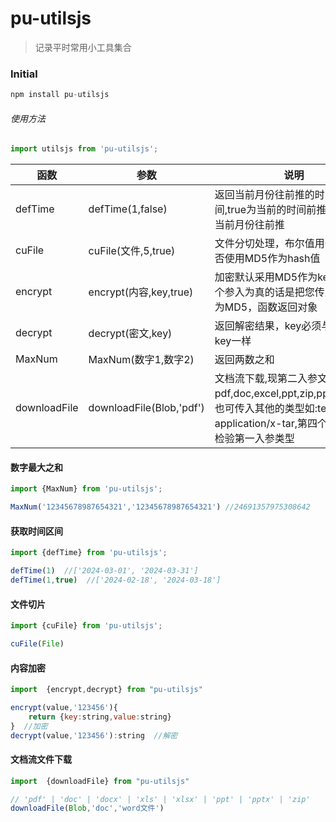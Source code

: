 # pu-utilsjs
> 记录平时常用小工具集合

### Initial 
```js
npm install pu-utilsjs
```
###### 使用方法 
```js
import utilsjs from 'pu-utilsjs';

```
函数| 参数 | 说明 | 类型 | 默认值 |
|---| --- | --- | --- | --- |
|defTime| defTime(1,false) | 返回当前月份往前推的时间区间,true为当前的时间前推，false是当前月份往前推 | defTime(number,boolean) | defTime(1,false) |
|cuFile| cuFile(文件,5,true) | 文件分切处理，布尔值用于绝对是否使用MD5作为hash值 | cuFile(File,number,boolean) | cuFile(null,5,false) |
|encrypt| encrypt(内容,key,true) | 加密默认采用MD5作为key，第三个参入为真的话是把您传入的key转为MD5，函数返回对象 | cuFile(any,string,boolean) | encrypt(null,null,false) |
|decrypt| decrypt(密文,key) | 返回解密结果，key必须与加密时的key一样 | cuFile(string,string) |  |
|MaxNum| MaxNum(数字1,数字2) | 返回两数之和 | cuFile(string,string) |  |
|downloadFile| downloadFile(Blob,'pdf') | 文档流下载,现第二入参文件类型有pdf,doc,excel,ppt,zip,pptx,docx，也可传入其他的类型如:text/plain、application/x-tar,第四个入参是否检验第一入参类型 | downloadFile(Blob,string,string) | downloadFile(null,null,文件,true) |
#### 数字最大之和
```js
import {MaxNum} from 'pu-utilsjs';

MaxNum('12345678987654321','12345678987654321') //24691357975308642
```
#### 获取时间区间
```js
import {defTime} from 'pu-utilsjs';

defTime(1)  //['2024-03-01', '2024-03-31']
defTime(1,true)  //['2024-02-18', '2024-03-18']
```
#### 文件切片
```js
import {cuFile} from 'pu-utilsjs';

cuFile(File) 
```
#### 内容加密
```js
import  {encrypt,decrypt} from "pu-utilsjs"

encrypt(value,'123456'){
    return {key:string,value:string}
}  //加密
decrypt(value,'123456'):string  //解密
```
#### 文档流文件下载
```js
import  {downloadFile} from "pu-utilsjs"

// 'pdf' | 'doc' | 'docx' | 'xls' | 'xlsx' | 'ppt' | 'pptx' | 'zip'
downloadFile(Blob,'doc','word文件')
```
